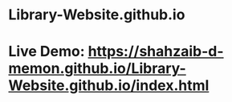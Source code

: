 # Library-Website.github.io
# Live Demo: https://shahzaib-d-memon.github.io/Library-Website.github.io/index.html
